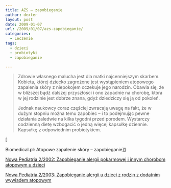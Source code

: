 ```yaml
---
title: AZS – zapobieganie
author: dexter
layout: post
date: 2009-01-07
url: /2009/01/07/azs-zapobieganie/
categories:
  - Leczenie
tags:
  - dzieci
  - probiotyki
  - zapobieganie

---
```

> Zdrowie własnego malucha jest dla matki najcenniejszym skarbem. Kobieta, której dziecko zagrożone jest wystąpieniem atopowego zapalenia skóry z niepokojem oczekuje jego narodzin. Obawia się, że w bliższej bądź dalszej przyszłości i ono zapadnie na chorobę, która w jej rodzinie jest dobrze znana, gdyż dziedziczy się ją od pokoleń.
> 
> Jednak naukowcy coraz częściej zwracają uwagę na fakt, że w dużym stopniu można temu zapobiec &#8211; i to podejmując pewne działania zaledwie na kilka tygodni przed porodem. Wystarczy codzienną dietę wzbogacić o jedną więcej kapsułkę dziennie. Kapsułkę z odpowiednim probiotykiem.

[
  
Biomedical.pl: Atopowe zapalenie skóry &#8211; zapobieganie][1]

[Nowa Pediatria 2/2002: Zapobieganie alergii pokarmowej i innym chorobom atopowym u dzieci][2]

[Nowa Pediatria 2/2003: Zapobieganie alergii u dzieci z rodzin z dodatnim wywiadem atopowym][3]

 [1]: http://www.biomedical.pl/dziecko/atopowe-zapalenie-skory-zapobieganie-186.html
 [2]: http://www.czytelniamedyczna.pl/nowa_pediatria-228
 [3]: http://www.czytelniamedyczna.pl/nowa_pediatria-291